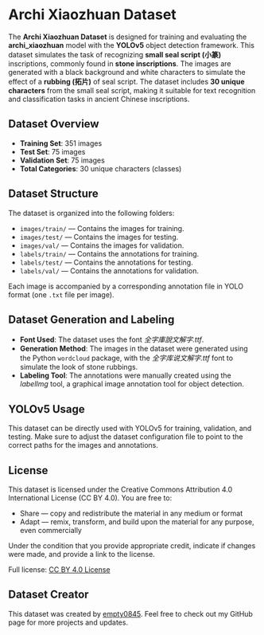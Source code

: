# Archi Xiaozhuan Dataset

The **Archi Xiaozhuan Dataset** is designed for training and evaluating the **archi_xiaozhuan** model with the **YOLOv5** object detection framework. This dataset simulates the task of recognizing **small seal script (小篆)** inscriptions, commonly found in **stone inscriptions**. The images are generated with a black background and white characters to simulate the effect of a **rubbing (拓片)** of seal script.
The dataset includes **30 unique characters** from the small seal script, making it suitable for text recognition and classification tasks in ancient Chinese inscriptions.

## Dataset Overview

- **Training Set**: 351 images
- **Test Set**: 75 images
- **Validation Set**: 75 images
- **Total Categories**: 30 unique characters (classes)

## Dataset Structure

The dataset is organized into the following folders:

- `images/train/` — Contains the images for training.
- `images/test/` — Contains the images for testing.
- `images/val/` — Contains the images for validation.
- `labels/train/` — Contains the annotations for training.
- `labels/test/` — Contains the annotations for testing.
- `labels/val/` — Contains the annotations for validation.

Each image is accompanied by a corresponding annotation file in YOLO format (one `.txt` file per image).

## Dataset Generation and Labeling

- **Font Used**: The dataset uses the font *全字庫說文解字.ttf*.
- **Generation Method**: The images in the dataset were generated using the Python `wordcloud` package, with the *全字库说文解字.ttf* font to simulate the look of stone rubbings.
- **Labeling Tool**: The annotations were manually created using the *labelImg* tool, a graphical image annotation tool for object detection.

## YOLOv5 Usage

This dataset can be directly used with YOLOv5 for training, validation, and testing. Make sure to adjust the dataset configuration file to point to the correct paths for the images and annotations.

## License

This dataset is licensed under the Creative Commons Attribution 4.0 International License (CC BY 4.0). You are free to:

- Share — copy and redistribute the material in any medium or format
- Adapt — remix, transform, and build upon the material for any purpose, even commercially

Under the condition that you provide appropriate credit, indicate if changes were made, and provide a link to the license. 

Full license: [CC BY 4.0 License](https://creativecommons.org/licenses/by/4.0/)

## Dataset Creator

This dataset was created by [empty0845](https://github.com/empty0845). Feel free to check out my GitHub page for more projects and updates.
